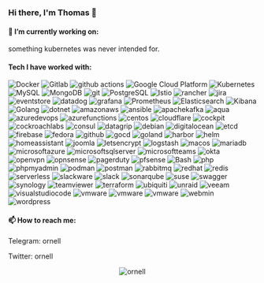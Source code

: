 ### Hi there, I'm Thomas 👋

<h4> 🔭 I’m currently working on:</h4>
something kubernetes was never intended for.

<h4>Tech I have worked with:</h4>
<p>
  <img alt="Docker" src="https://img.shields.io/badge/-Docker-46a2f1?style=flat-square&logo=docker&logoColor=white" />
  <img alt="Gitlab" src="https://img.shields.io/badge/-Gitlab-FB542B?style=flat-square&logo=gitlab&logoColor=white" />
  <img alt="github actions" src="https://img.shields.io/badge/-Github_Actions-2088FF?style=flat-square&logo=github-actions&logoColor=white" />
  <img alt="Google Cloud Platform" src="https://img.shields.io/badge/-Google_Cloud_Platform-1a73e8?style=flat-square&logo=google-cloud&logoColor=white" />
  <img alt="Kubernetes" src="https://img.shields.io/badge/-Kubernetes-1a73e8?style=flat-square&logo=Kubernetes&logoColor=white" />
  <img alt="MySQL" src="https://img.shields.io/badge/-MySQL-1a73e8?style=flat-square&logo=mysql&logoColor=white" />
  <img alt="MongoDB" src="https://img.shields.io/badge/-MongoDB-13aa52?style=flat-square&logo=mongodb&logoColor=white" />
  <img alt="git" src="https://img.shields.io/badge/-Git-F05032?style=flat-square&logo=git&logoColor=white" />
  <img alt="PostgreSQL" src="https://img.shields.io/badge/-postgres-764ABC?style=flat-square&logo=postgresql&logoColor=white" />
  <img alt="Istio" src="https://img.shields.io/badge/-istio-1a73e8?style=flat-square&logo=istio&logoColor=white" />
  <img alt="rancher" src="https://img.shields.io/badge/-rancher-1a73e8?style=flat-square&logo=rancher" />
  <img alt="jira" src="https://img.shields.io/badge/-jira-1a73e8?style=flat-square&logo=jira" />
  <img alt="eventstore" src="https://img.shields.io/badge/-eventstore-13aa52?style=flat-square&logo=eventstore" />
  <img alt="datadog" src="https://img.shields.io/badge/-datadog-b858ff?style=flat-square&logo=datadog" />
  <img alt="grafana" src="https://img.shields.io/badge/-Grafana-F05032?style=flat-square&logo=Grafana&logoColor=white" />
  <img alt="Prometheus" src="https://img.shields.io/badge/-Prometheus-F05032?style=flat-square&logo=Prometheus&logoColor=white" />
  <img alt="Elasticsearch" src="https://img.shields.io/badge/-Elasticsearch-000000?style=flat-square&logo=Elasticsearch&logoColor=white" />
  <img alt="Kibana" src="https://img.shields.io/badge/-Kibana-46a2f1?style=flat-square&logo=Kibana&logoColor=white" />
  <img alt="Golang" src="https://img.shields.io/badge/-Golang-1a73e8?style=flat-square&logo=go&logoColor=white" />
  <img alt="dotnet" src="https://img.shields.io/badge/-dotnet-1a73e8?style=flat-square&logo=dotnet&logoColor=white" />
     <img alt="amazonaws" src="https://img.shields.io/badge/-AWS-0000000?style=flat-square&logo=amazonaws&logoColor=white" />
     <img alt="ansible" src="https://img.shields.io/badge/-ansible-FB542B?style=flat-square&logo=ansible&logoColor=white" />
     <img alt="apachekafka" src="https://img.shields.io/badge/-Kafka-1a73e8?style=flat-square&logo=apachekafka&logoColor=white" />
     <img alt="aqua" src="https://img.shields.io/badge/-AquaSec-1a73e8?style=flat-square&logo=aqua&logoColor=white" />
     <img alt="azuredevops" src="https://img.shields.io/badge/-AzureDevops-1a73e8?style=flat-square&logo=azuredevops&logoColor=white" />
     <img alt="azurefunctions" src="https://img.shields.io/badge/-AzureFunctions-1a73e8?style=flat-square&logo=azurefunctions&logoColor=white" />
     <img alt="centos" src="https://img.shields.io/badge/-centos-764ABC?style=flat-square&logo=centos&logoColor=white" />
     <img alt="cloudflare" src="https://img.shields.io/badge/-cloudflare-1a73e8?style=flat-square&logo=cloudflare&logoColor=white" />
     <img alt="cockpit" src="https://img.shields.io/badge/-cockpit-1a73e8?style=flat-square&logo=cockpit&logoColor=white" />
    <img alt="cockroachlabs" src="https://img.shields.io/badge/-cockroachDB-000000?style=flat-square&logo=cockroachlabs&logoColor=white" />
    <img alt="consul" src="https://img.shields.io/badge/-consul-1a73e8?style=flat-square&logo=consul&logoColor=white" />
    <img alt="datagrip" src="https://img.shields.io/badge/-datagrip-1a73e8?style=flat-square&logo=datagrip&logoColor=white" />
    <img alt="debian" src="https://img.shields.io/badge/-debian-1a73e8?style=flat-square&logo=debian&logoColor=white" />
    <img alt="digitalocean" src="https://img.shields.io/badge/-digitalocean-1a73e8?style=flat-square&logo=digitalocean&logoColor=white" />
    <img alt="etcd" src="https://img.shields.io/badge/-etcd-1a73e8?style=flat-square&logo=etcd&logoColor=white" />
    <img alt="firebase" src="https://img.shields.io/badge/-firebase-FB542B?style=flat-square&logo=firebase&logoColor=white" />
    <img alt="fedora" src="https://img.shields.io/badge/-fedora-764ABC?style=flat-square&logo=fedora&logoColor=white" />
    <img alt="github" src="https://img.shields.io/badge/-github-000000?style=flat-square&logo=github&logoColor=white" />
    <img alt="gocd" src="https://img.shields.io/badge/-gocd-1a73e8?style=flat-square&logo=gocd&logoColor=white" />
    <img alt="goland" src="https://img.shields.io/badge/-goland-1a73e8?style=flat-square&logo=goland&logoColor=white" />
    <img alt="harbor" src="https://img.shields.io/badge/-harbor-13aa52?style=flat-square&logo=harbor&logoColor=white" />
    <img alt="helm" src="https://img.shields.io/badge/-helm-1a73e8?style=flat-square&logo=helm&logoColor=white" />
    <img alt="homeassistant" src="https://img.shields.io/badge/-homeassistant-1a73e8?style=flat-square&logo=homeassistant&logoColor=white" />
    <img alt="joomla" src="https://img.shields.io/badge/-joomla-0000000?style=flat-square&logo=joomla&logoColor=white" />
    <img alt="letsencrypt" src="https://img.shields.io/badge/-letsencrypt-1a73e8?style=flat-square&logo=letsencrypt&logoColor=white" />
    <img alt="logstash" src="https://img.shields.io/badge/-logstash-1a73e8?style=flat-square&logo=logstash&logoColor=white" />
    <img alt="macos" src="https://img.shields.io/badge/-macos-000000?style=flat-square&logo=macos&logoColor=white" />
    <img alt="mariadb" src="https://img.shields.io/badge/-mariadb-1a73e8?style=flat-square&logo=mariadb&logoColor=white" />
    <img alt="microsoftazure" src="https://img.shields.io/badge/-Azure-1a73e8?style=flat-square&logo=microsoftazure&logoColor=white" />
    <img alt="microsoftsqlserver" src="https://img.shields.io/badge/-SQLServer-1a73e8?style=flat-square&logo=microsoftsqlserver&logoColor=white" />
    <img alt="microsoftteams" src="https://img.shields.io/badge/-microsoftteams-764ABC?style=flat-square&logo=microsoftteams&logoColor=white" />
    <img alt="okta" src="https://img.shields.io/badge/-okta-1a73e8?style=flat-square&logo=okta&logoColor=white" />
    <img alt="openvpn" src="https://img.shields.io/badge/-openvpn-FB542B?style=flat-square&logo=openvpn&logoColor=white" />
    <img alt="opnsense" src="https://img.shields.io/badge/-opnsense-1a73e8?style=flat-square&logo=opnsense&logoColor=white" />
    <img alt="pagerduty" src="https://img.shields.io/badge/-pagerduty-b858ff?style=flat-square&logo=pagerduty&logoColor=white" />
    <img alt="pfsense" src="https://img.shields.io/badge/-pfsense-1a73e8?style=flat-square&logo=pfsense&logoColor=white" />
  <img alt="Bash" src="https://img.shields.io/badge/-Bash-000000?style=flat-square&logo=gnubash&logoColor=white" />
    <img alt="php" src="https://img.shields.io/badge/-php-764ABC?style=flat-square&logo=php&logoColor=white" />
    <img alt="phpmyadmin" src="https://img.shields.io/badge/-phpmyadmin-1a73e8?style=flat-square&logo=phpmyadmin&logoColor=white" />
    <img alt="podman" src="https://img.shields.io/badge/-podman-764ABC?style=flat-square&logo=podman&logoColor=white" />
    <img alt="postman" src="https://img.shields.io/badge/-postman-FB542B?style=flat-square&logo=postman&logoColor=white" />
    <img alt="rabbitmq" src="https://img.shields.io/badge/-rabbitmq-FB542B?style=flat-square&logo=rabbitmq&logoColor=white" />
    <img alt="redhat" src="https://img.shields.io/badge/-redhat-1a73e8?style=flat-square&logo=redhat&logoColor=white" />
    <img alt="redis" src="https://img.shields.io/badge/-redis-1a73e8?style=flat-square&logo=redis&logoColor=white" />
    <img alt="serverless" src="https://img.shields.io/badge/-serverless-000000?style=flat-square&logo=serverless&logoColor=white" />
    <img alt="slackware" src="https://img.shields.io/badge/-slackware-000000?style=flat-square&logo=slackware&logoColor=white" />
    <img alt="slack" src="https://img.shields.io/badge/-slack-b858ff?style=flat-square&logo=slack&logoColor=white" />
    <img alt="sonarqube" src="https://img.shields.io/badge/-sonarqube-1a73e8?style=flat-square&logo=sonarqube&logoColor=white" />
    <img alt="suse" src="https://img.shields.io/badge/-suse-13aa52?style=flat-square&logo=suse&logoColor=white" />
    <img alt="swagger" src="https://img.shields.io/badge/-swagger-13aa52?style=flat-square&logo=swagger&logoColor=white" />
    <img alt="synology" src="https://img.shields.io/badge/-synology-1a73e8?style=flat-square&logo=synology&logoColor=white" />
    <img alt="teamviewer" src="https://img.shields.io/badge/-teamviewer-1a73e8?style=flat-square&logo=teamviewer&logoColor=white" />
    <img alt="terraform" src="https://img.shields.io/badge/-terraform-b858ff?style=flat-square&logo=terraform&logoColor=white" />
    <img alt="ubiquiti" src="https://img.shields.io/badge/-ubiquiti-b858ff?style=flat-square&logo=ubiquiti&logoColor=white" />
    <img alt="unraid" src="https://img.shields.io/badge/-unraid-1a73e8?style=flat-square&logo=unraid&logoColor=white" />
    <img alt="veeam" src="https://img.shields.io/badge/-veeam-13aa52?style=flat-square&logo=veeam&logoColor=white" />
    <img alt="visualstudiocode" src="https://img.shields.io/badge/-vscode-b858ff?style=flat-square&logo=dovisualstudiocodetnet&logoColor=white" />
    <img alt="vmware" src="https://img.shields.io/badge/-ESXI-13aa52?style=flat-square&logo=vmware&logoColor=white" />
    <img alt="vmware" src="https://img.shields.io/badge/-vCenter-13aa52?style=flat-square&logo=vmware&logoColor=white" />
    <img alt="vmware" src="https://img.shields.io/badge/-Horizon-13aa52?style=flat-square&logo=vmware&logoColor=white" />
    <img alt="webmin" src="https://img.shields.io/badge/-webmin-000000?style=flat-square&logo=webmin&logoColor=white" />
    <img alt="wordpress" src="https://img.shields.io/badge/-wordpress-b858ff?style=flat-square&logo=wordpress&logoColor=white" />
</p>

<h4>📫 How to reach me:</h4>
<p>Telegram: ornell</p>
<p>Twitter: ornell</p>

<p align="center"> <img src="https://github-readme-stats.vercel.app/api?username=ornell&show_icons=true&theme=gotham" alt="ornell" />

<!--
**ornell/ornell** is a ✨ _special_ ✨ repository because its `README.md` (this file) appears on your GitHub profile.

Here are some ideas to get you started:

-  ...
- 🌱 I’m currently learning ...
- 👯 I’m looking to collaborate on ...
- 🤔 I’m looking for help with ...
- 💬 Ask me about ...
- 😄 Pronouns: ...
- ⚡ Fun fact: ...
-->
